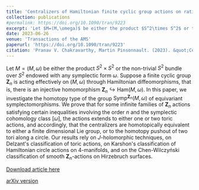```yaml
---
title: 'Centralizers of Hamiltonian finite cyclic group actions on rational ruled surfaces'
collection: publications
#permalink: https://doi.org/10.1090/tran/9223
excerpt: 'Let $M=(M,\omega)$ be either the product $S^2\times S^2$ or the non-trivial $S^2$ bundle over $S^2$ endowed with any symplectic form $\omega$. Suppose a finite cyclic group $\mathbf{Z}_n$ is acting effectively on $(M,\omega)$ through Hamiltonian diffeomorphisms, that is, there is an injective homomorphism $\mathbf{Z}_n\hookrightarrow \mathrm{Ham}(M,\omega)$. In this paper, we investigate the homotopy type of the group $\mathrm{Symp}^{\mathbf{Z}_n}(M,\omega)$ of equivariant symplectomorphisms.'
date: 2023-06-26
venue: 'Transactions of the AMS'
paperurl: 'https://doi.org/10.1090/tran/9223'
citation: 'Pranav V. Chakravarthy, Martin Pinsonnault. (2023). &quot;Centralizers of Hamiltonian finite cyclic group actions on rational ruled surfaces.&quot; <i>https://doi.org/10.1090/tran/9223</i>.'
---
```

Let $M=(M,\omega)$ be either the product $S^2\times S^2$ or the non-trivial $S^2$ bundle over $S^2$ endowed with any symplectic form $\omega$. Suppose a finite cyclic group $\mathbf{Z}_n$ is acting effectively on $(M,\omega)$ through Hamiltonian diffeomorphisms, that is, there is an injective homomorphism $\mathbf{Z}_n\hookrightarrow \mathrm{Ham}(M,\omega)$. In this paper, we investigate the homotopy type of the group $\mathrm{Symp}^{\mathbf{Z}_n}(M,\omega)$ of equivariant symplectomorphisms. We prove that for some infinite families of $\mathbf{Z}_n$ actions satisfying certain inequalities involving the order $n$ and the symplectic cohomology class $[\omega]$, the actions extends to either one or two toric actions, and accordingly, that the centralizers are homotopically equivalent to either a finite dimensional Lie group, or to the homotopy pushout of two tori along a circle. Our results rely on $J$-holomorphic techniques, on Delzant's classification of toric actions, on Karshon's classification of Hamiltonian circle actions on 4-manifolds, and on the Chen-Wilczyński classification of smooth $\mathbf{Z}_n$-actions on Hirzebruch surfaces.

[Download article here](https://doi.org/10.1090/tran/9223)

[arXiv version](https://arxiv.org/abs/2306.15046)
